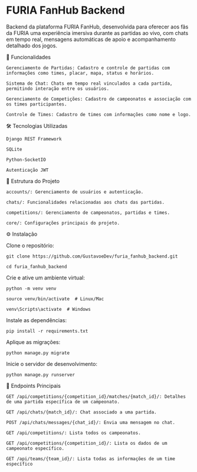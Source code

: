 # FURIA FanHub Backend

Backend da plataforma FURIA FanHub, desenvolvida para oferecer aos fãs da FURIA uma experiência imersiva durante as partidas ao vivo, com chats em tempo real, mensagens automáticas de apoio e acompanhamento detalhado dos jogos.

🚀 Funcionalidades

```
Gerenciamento de Partidas: Cadastro e controle de partidas com informações como times, placar, mapa, status e horários.

Sistema de Chat: Chats em tempo real vinculados a cada partida, permitindo interação entre os usuários.

Gerenciamento de Competições: Cadastro de campeonatos e associação com os times participantes.

Controle de Times: Cadastro de times com informações como nome e logo.
```

🛠️ Tecnologias Utilizadas

```
Django REST Framework

SQLite

Python-SocketIO

Autenticação JWT
```

📁 Estrutura do Projeto

```
accounts/: Gerenciamento de usuários e autenticação.

chats/: Funcionalidades relacionadas aos chats das partidas.

competitions/: Gerenciamento de campeonatos, partidas e times.

core/: Configurações principais do projeto.
```

⚙️ Instalação

Clone o repositório:

```
git clone https://github.com/GustavoeDev/furia_fanhub_backend.git

cd furia_fanhub_backend
```

Crie e ative um ambiente virtual:

```
python -m venv venv

source venv/bin/activate  # Linux/Mac

venv\Scripts\activate  # Windows
```

Instale as dependências:

```
pip install -r requirements.txt
```

Aplique as migrações:

```
python manage.py migrate
```

Inicie o servidor de desenvolvimento:

```
python manage.py runserver
```

📌 Endpoints Principais

```
GET /api/competitions/{competition_id}/matches/{match_id}/: Detalhes de uma partida específica de um campeonato.

GET /api/chats/{match_id}/: Chat associado a uma partida.

POST /api/chats/messages/{chat_id}/: Envia uma mensagem no chat. 

GET /api/competitions/: Lista todos os campeonatos. 

GET /api/competitions/{competition_id}/: Lista os dados de um campeonato específico.

GET /api/teams/{team_id}/: Lista todas as informações de um time específico 
```
